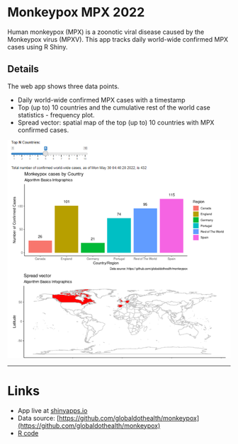 # Monkeypox MPX 2022

Human monkeypox (MPX) is a zoonotic viral disease caused by the Monkeypox virus (MPXV). This app tracks daily world-wide confirmed MPX cases using R Shiny.

## Details

The web app shows three data points.
- Daily world-wide confirmed MPX cases with a timestamp
- Top (up to) 10 countries and the cumulative rest of the world case statistics - frequency plot. 
- Spread vector: spatial map of the top (up to) 10 countries with MPX confirmed cases.

![Figure 1](https://github.com/sureshlazaruspaul/monkeypox-cases-2022/blob/main/figure.png)

***

# Links
- App live at [shinyapps.io](https://sureshlp.shinyapps.io/Monkeypox_cases_2022/)
- Data source: [https://github.com/globaldothealth/monkeypox](https://github.com/globaldothealth/monkeypox)
- [R code](https://github.com/sureshlazaruspaul/monkeypox-cases-2022/blob/main/monkeypox2022.R)
